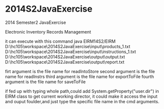 2014S2JavaExercise
==================

2014 Semester2 JavaExercise

Electronic Inventory Records Management

it can execute with this command
java EIRM14S2/EIRM D:\hc105\workspace\2014S2JavaExercise\input\products_1.txt D:\hc105\workspace\2014S2JavaExercise\input\instructions_1.txt
 D:\hc105\workspace\2014S2JavaExercise\output\output.txt D:\hc105\workspace\2014S2JavaExercise\output\report.txt

firt argument is the file name for readIntoStore
second argument is the file name for readInstrs
third argument is the file name for exportToFile
fourth argument is the file name for saveToFile

if fed up with typing whole path,could add System.getProperty("user.dir") in EIRM class to get current working director,
it could make it access the input and ouput foulder,and just type the specific file name in the cmd arguments.

